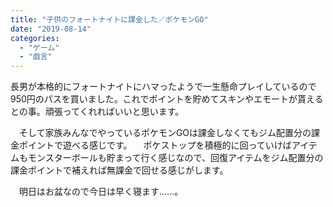 ```yaml
---
title: "子供のフォートナイトに課金した／ポケモンGO"
date: "2019-08-14"
categories: 
  - "ゲーム"
  - "戯言"
---
```


長男が本格的にフォートナイトにハマったようで一生懸命プレイしているので950円のパスを買いました。これでポイントを貯めてスキンやエモートが貰えるとの事。頑張ってくれればいいと思います。

　そして家族みんなでやっているポケモンGOは課金しなくてもジム配置分の課金ポイントで遊べる感じです。 　ポケストップを積極的に回っていけばアイテムもモンスターボールも貯まって行く感じなので、回復アイテムをジム配置分の課金ポイントで補えれば無課金で回せる感じがします。

　明日はお盆なので今日は早く寝ます……。
